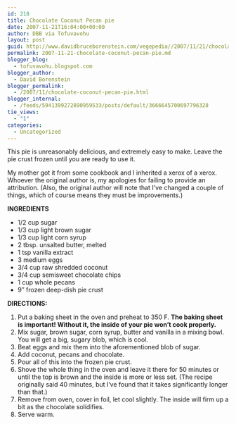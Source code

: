 ```yaml
---
id: 218
title: Chocolate Coconut Pecan pie
date: 2007-11-21T16:04:00+00:00
author: DBB via Tofuvavohu
layout: post
guid: http://www.davidbruceborenstein.com/vegepedia//2007/11/21/chocolate-coconut-pecan-pie/
permalink: 2007-11-21-chocolate-coconut-pecan-pie.md
blogger_blog:
  - tofuvavohu.blogspot.com
blogger_author:
  - David Borenstein
blogger_permalink:
  - /2007/11/chocolate-coconut-pecan-pie.html
blogger_internal:
  - /feeds/5941399272890959533/posts/default/3666645700697796328
tie_views:
  - "1"
categories:
  - Uncategorized
---
```

This pie is unreasonably delicious, and extremely easy to make. Leave the pie crust frozen until you are ready to use it.

My mother got it from some cookbook and I inherited a xerox of a xerox. Whoever the original author is, my apologies for failing to provide an attribution. (Also, the original author will note that I&#8217;ve changed a couple of things, which of course means they must be improvements.)

<span style="font-weight: bold;">INGREDIENTS</span> 

  * 1/2 cup sugar
  * 1/3 cup light brown sugar
  * 1/3 cup light corn syrup
  * 2 tbsp. unsalted butter, melted
  * 1 tsp vanilla extract
  * 3 medium eggs
  * 3/4 cup raw shredded coconut
  * 3/4 cup semisweet chocolate chips
  * 1 cup whole pecans
  * 9&#8243; frozen deep-dish pie crust

<span style="font-weight: bold;">DIRECTIONS:</span>

  1. Put a baking sheet in the oven and preheat to 350 F. <span style="font-weight: bold;">The baking sheet</span> <span style="font-weight: bold;">is important! Without it, the inside of your pie won&#8217;t cook properly.</span>
  2. Mix sugar, brown sugar, corn syrup, butter and vanilla in a mixing bowl. You will get a big, sugary blob, which is cool.
  3. Beat eggs and mix them into the aforementioned blob of sugar.
  4. Add coconut, pecans and chocolate.
  5. Pour all of this into the frozen pie crust.
  6. Shove the whole thing in the oven and leave it there for 50 minutes or until the top is brown and the inside is more or less set. (The recipe originally said 40 minutes, but I&#8217;ve found that it takes significantly longer than that.)
  7. Remove from oven, cover in foil, let cool slightly. The inside will firm up a bit as the chocolate solidifies.
  8. Serve warm.